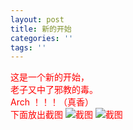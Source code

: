 ```yaml
---
layout: post
title: 新的开始
categories: ''
tags: ''
---
```

<font color="red">这是一个新的开始，  <br>
老子又中了邪教的毒。  <br>
Arch ！！！（真香）<font>  <br>
下面放出截图 
<img src="../../../img/2018-12-01-18-40-12.png" alt="截图" />
  <img src="https://justforheart.github.io/spiders/img/2018-12-01-18-40-12.png" alt="截图" />
